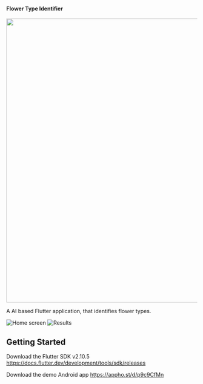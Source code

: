 #### Flower Type Identifier

<img src="https://drive.google.com/uc?export=view&id=1OyuR-SffKqmopsqWc8aiNO8Vkr6-TiWU" width="1000" height="750">

A AI based Flutter application, that identifies flower types. 

![Home screen](https://drive.google.com/uc?export=view&id=1C0TaqGC9UoiyU0f9_1PGsQY1JEEJzA_6)
![Results](https://drive.google.com/uc?export=view&id=18V3HRqHvFgMTKXgFPzeNsOKFF1T6aoTw)

## Getting Started

Download the Flutter SDK v2.10.5
https://docs.flutter.dev/development/tools/sdk/releases


Download the demo Android app
https://appho.st/d/p9c9CfMn

